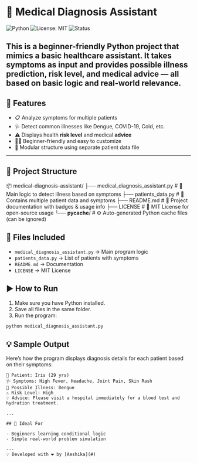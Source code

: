 # 🏥 Medical Diagnosis Assistant
![Python](https://img.shields.io/badge/Python-3.x-blue?logo=python)
![License: MIT](https://img.shields.io/badge/License-MIT-yellow.svg)
![Status](https://img.shields.io/badge/Status-Active-brightgreen)

This is a beginner-friendly Python project that mimics a basic healthcare assistant. It takes symptoms as input and provides possible illness prediction, risk level, and medical advice — all based on basic logic and real-world relevance.
---
## 📌 Features

- 📋 Analyze symptoms for multiple patients  
- 🩺 Detect common illnesses like Dengue, COVID-19, Cold, etc.  
- ⚠️ Displays health **risk level** and medical **advice**  
- 👩‍💻 Beginner-friendly and easy to customize  
- 🔁 Modular structure using separate patient data file  

---

## 📁 Project Structure
📦 medical-diagnosis-assistant/
├── medical_diagnosis_assistant.py   # 💉 Main logic to detect illness based on symptoms
├── patients_data.py                 # 👥 Contains multiple patient data and symptoms
├── README.md                        # 📘 Project documentation with badges & usage info
├── LICENSE                          # 📄 MIT License for open-source usage
└── __pycache__/                     # ⚙️ Auto-generated Python cache files (can be ignored)

## 📁 Files Included

- `medical_diagnosis_assistant.py` → Main program logic
- `patients_data.py` → List of patients with symptoms
- `README.md` → Documentation
- `LICENSE` → MIT License

## ▶️ How to Run

1. Make sure you have Python installed.
2. Save all files in the same folder.
3. Run the program:
```bash
python medical_diagnosis_assistant.py
```
## 💡 Sample Output
Here’s how the program displays diagnosis details for each patient based on their symptoms:
```
👤 Patient: Iris (29 yrs)
🩺 Symptoms: High Fever, Headache, Joint Pain, Skin Rash
📘 Possible Illness: Dengue
⚠️ Risk Level: High
💡 Advice: Please visit a hospital immediately for a blood test and hydration treatment.

...

## 🎯 Ideal For

- Beginners learning conditional logic
- Simple real-world problem simulation

---
💡 Developed with ❤️ by [Aeshika](#)
